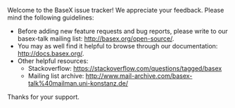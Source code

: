 Welcome to the BaseX issue tracker! We appreciate your feedback. Please mind the following guidelines:

* Before adding new feature requests and bug reports, please write to our
   basex-talk mailing list: http://basex.org/open-source/.
* You may as well find it helpful to browse through our documentation:
   http://docs.basex.org/.
* Other helpful resources:
   * Stackoverflow: https://stackoverflow.com/questions/tagged/basex
   * Mailing list archive: http://www.mail-archive.com/basex-talk%40mailman.uni-konstanz.de/

Thanks for your support.
